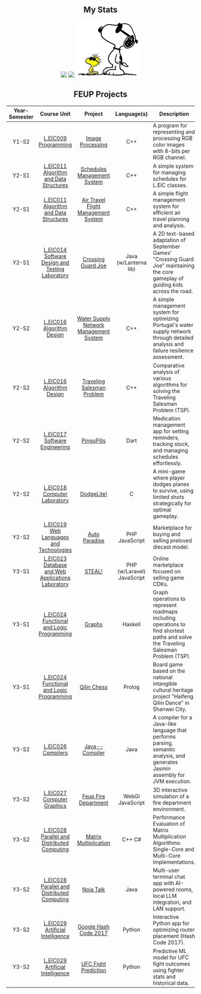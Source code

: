 <h2 align="center">My Stats</h2> 
<p align="center">
  <a href="#"><img src="https://github-readme-stats.vercel.app/api?username=yz1go&hide_border=true&show_icons=true&bg_color=00000000&theme=nord#gh-dark-mode-only" height="200"/></a>
  <a href="#"><img src="https://github-readme-stats.vercel.app/api/top-langs/?username=yz1go&hide_border=true&exclude_repo=calculator_remaster&layout=compact&card_width=200px&langs_count=8&bg_color=00000000&theme=nord#gh-dark-mode-only" height="200"/></a>
  <a href="#"><img src="snoopy.png" height="150px" /></a>
</p>

<h2 align="center">FEUP Projects</h2> 

| Year-Semester | Course Unit | Project | Language(s) | Description | Grade 
|:-:|:-:|:-:|:-:|-|:-:| 
| Y1-S2 | [L.EIC009 Programming](https://sigarra.up.pt/feup/pt/ucurr_geral.ficha_uc_view?pv_ocorrencia_id=501671) | [Image Processing](https://github.com/YZ1GO/L.EIC009_P_PRJ) | C++ | A program for representing and processing RGB color images with 8-bits per RGB channel. | 19.80 |
| Y2-S1 | [L.EIC011 Algorithm and Data Structures](https://sigarra.up.pt/feup/pt/ucurr_geral.ficha_uc_view?pv_ocorrencia_id=520316) | [Schedules Management System](https://github.com/YZ1GO/L.EIC011_AED_PRJ01) | C++ | A simple system for managing schedules for L.EIC classes. | 19.75 |
| Y2-S1 | [L.EIC011 Algorithm and Data Structures](https://sigarra.up.pt/feup/pt/ucurr_geral.ficha_uc_view?pv_ocorrencia_id=520316) | [Air Travel Flight Management System](https://github.com/YZ1GO/L.EIC011_AED_PRJ02) | C++ | A simple flight management system for efficient air travel planning and analysis. | 19.20 |
| Y2-S1 | [L.EIC014 Software Design and Testing Laboratory](https://sigarra.up.pt/feup/pt/ucurr_geral.ficha_uc_view?pv_ocorrencia_id=520319) | [Crossing Guard Joe](https://github.com/YZ1GO/L.EIC014_LDTS_PRJ01) | Java (w/Lanterna lib) | A 2D text-based adaptation of September Games' "Crossing Guard Joe" maintaining the core gameplay of guiding kids across the road. | 18.60 |
| Y2-S2 | [L.EIC016 Algorithm Design](https://sigarra.up.pt/feup/pt/ucurr_geral.ficha_uc_view?pv_ocorrencia_id=520321) | [Water Supply Network Management System](https://github.com/YZ1GO/L.EIC016_DA_PRJ01) | C++ | A simple management system for optimizing Portugal's water supply network through detailed analysis and failure resilience assessment. | 19.05 |
| Y2-S2 | [L.EIC016 Algorithm Design](https://sigarra.up.pt/feup/pt/ucurr_geral.ficha_uc_view?pv_ocorrencia_id=520321) | [Traveling Salesman Problem](https://github.com/YZ1GO/L.EIC016_DA_PRJ02) | C++ | Comparative analysis of various algorithms for solving the Traveling Salesman Problem (TSP). | 19.50 |
| Y2-S2 | [L.EIC017 Software Engineering](https://sigarra.up.pt/feup/pt/ucurr_geral.ficha_uc_view?pv_ocorrencia_id=520322) | [PinguPills](https://github.com/YZ1GO/L.EIC017_ES_PRJ) | Dart | Medication management app for setting reminders, tracking stock, and managing schedules effortlessly. | 18.60 |
| Y2-S2 | [L.EIC018 Computer Laboratory](https://sigarra.up.pt/feup/pt/ucurr_geral.ficha_uc_view?pv_ocorrencia_id=520323) | [DodgeLite!](https://github.com/YZ1GO/L.EIC018_LC_PRJ) | C | A mini-game where player dodges planes to survive, using limited shots strategically for optimal gameplay. | 17.48 |
| Y2-S2 | [L.EIC019 Web Languages and Technologies](https://sigarra.up.pt/feup/pt/ucurr_geral.ficha_uc_view?pv_ocorrencia_id=520324) | [Auto Paradise](https://github.com/YZ1GO/L.EIC019_LTW_PRJ) | PHP JavaScript | Marketplace for buying and selling preloved diecast model. | 17.30 |
| Y3-S1 | [L.EIC023 Database and Web Applications Laboratory](https://sigarra.up.pt/feup/pt/ucurr_geral.ficha_uc_view?pv_ocorrencia_id=541888) | [STEAL!](https://github.com/YZ1GO/L.EIC023_LBAW_PRJ) | PHP (w/Laravel) JavaScript | Online marketplace focused on selling game CDKs. | 18.40 |
| Y3-S1 | [L.EIC024 Functional and Logic Programming](https://sigarra.up.pt/feup/pt/ucurr_geral.ficha_uc_view?pv_ocorrencia_id=541889) | [Graphs](https://github.com/YZ1GO/L.EIC024_PFL_PRJ01) | Haskell | Graph operations to represent roadmaps including operations to find shortest paths and solve the Traveling Salesman Problem (TSP). | 18.40 |
| Y3-S1 | [L.EIC024 Functional and Logic Programming](https://sigarra.up.pt/feup/pt/ucurr_geral.ficha_uc_view?pv_ocorrencia_id=541889) | [Qilin Chess](https://github.com/YZ1GO/L.EIC024_PFL_PRJ02) | Prolog | Board game based on the national intangible cultural heritage project "Haifeng Qilin Dance" in Shanwei City. | 18.10 |
| Y3-S2 | [L.EIC026	Compilers](https://sigarra.up.pt/feup/pt/ucurr_geral.ficha_uc_view?pv_ocorrencia_id=541891) | [Java-- Compiler](https://github.com/YZ1GO/L.EIC026_COMP_PROJ) | Java |  A compiler for a Java-like language that performs parsing, semantic analysis, and generates Jasmin assembly for JVM execution. | 19.07 |
| Y3-S2 | [L.EIC027 Computer Graphics](https://sigarra.up.pt/feup/pt/ucurr_geral.ficha_uc_view?pv_ocorrencia_id=520332) | [ Feup Fire Department](https://github.com/YZ1GO/L.EIC027_CG_PROJ) | WebGl JavaScript | 3D interactive simulation of a fire department environment. | 19.70 |
| Y3-S2 | [L.EIC028 Parallel and Distributed Computing](https://sigarra.up.pt/feup/pt/ucurr_geral.ficha_uc_view?pv_ocorrencia_id=541893) | [Matrix Multiplication](https://github.com/YZ1GO/L.EIC028_CPD_PRJ01) | C++ C# | Performance Evaluation of Matrix Multiplication Algorithms: Single-Core and Multi-Core Implementations. | 18.80 |
| Y3-S2 | [L.EIC028 Parallel and Distributed Computing](https://sigarra.up.pt/feup/pt/ucurr_geral.ficha_uc_view?pv_ocorrencia_id=541893) | [Noia Talk](https://github.com/YZ1GO/L.EIC028_CPD_PRJ02) | Java | Multi-user terminal chat app with AI-powered rooms, local LLM integration, and LAN support. | 17.10 |
| Y3-S2 | [L.EIC029 Artificial Intelligence](https://sigarra.up.pt/feup/pt/ucurr_geral.ficha_uc_view?pv_ocorrencia_id=541894) | [Google Hash Code 2017](https://github.com/YZ1GO/L.EIC029_IA_PRJ01) | Python | Interactive Python app for optimizing router placement (Hash Code 2017). | 19.00 |
| Y3-S2 | [L.EIC029 Artificial Intelligence](https://sigarra.up.pt/feup/pt/ucurr_geral.ficha_uc_view?pv_ocorrencia_id=541894) | [UFC Fight Prediction](https://github.com/YZ1GO/L.EIC029_IA_PRJ02) | Python | Predictive ML model for UFC fight outcomes using fighter stats and historical data. | 19.00 |


